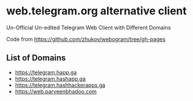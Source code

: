 # web.telegram.org alternative client

Un-Official Un-edited Telegram Web Client with Different Domains

Code from https://github.com/zhukov/webogram/tree/gh-pages

## List of Domains

* https://telegram.happ.ga
* https://telegram.hashapp.ga
* https://telegram.hashhackerapps.ga
* https://web.parveenbhadoo.com
